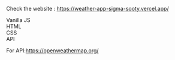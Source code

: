 Check the website : https://weather-app-sigma-sooty.vercel.app/

Vanilla JS <br>
HTML <br>
CSS <br>
API <br>

For API:https://openweathermap.org/

